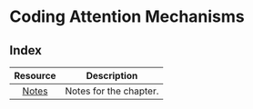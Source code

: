 # Coding Attention Mechanisms

## Index
|      Resource       |      Description       |
|:-------------------:|:----------------------:|
| [Notes](./notes.md) | Notes for the chapter. |
